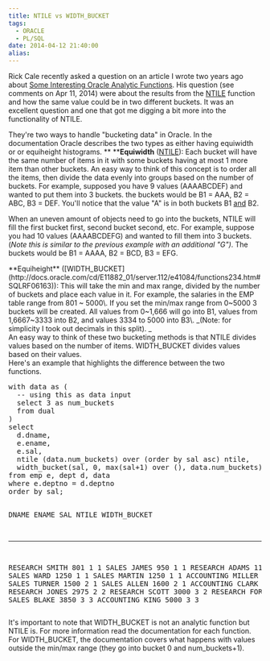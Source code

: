 ```yaml
---
title: NTILE vs WIDTH_BUCKET
tags:
  - ORACLE
  - PL/SQL
date: 2014-04-12 21:40:00
alias:
---
```


Rick Cale recently asked a question on an article I wrote two years ago about [Some Interesting Oracle Analytic Functions](http://www.talkapex.com/2012/05/some-interesting-oracle-analytic.html). His question (see comments on Apr 11, 2014) were about the results from the [NTILE](http://docs.oracle.com/cd/E11882_01/server.112/e26088/functions115.htm#SQLRF00680) function and how the same value could be in two different buckets. It was an excellent question and one that got me digging a bit more into the functionality of NTILE.

They're two ways to handle "bucketing data" in Oracle. In the documentation Oracle describes the two types as either having equiwidth or or equiheight histograms.
**
****Equiwidth** ([NTILE](http://docs.oracle.com/cd/E11882_01/server.112/e26088/functions115.htm#SQLRF00680)): Each bucket will have the same number of items in it with some buckets having at most 1 more item than other buckets. An easy way to think of this concept is to order all the items, then divide the data evenly into groups based on the number of buckets. For example, supposed you have 9 values (AAAABCDEF) and wanted to put them into 3 buckets. the buckets would be B1 = AAA, B2 = ABC, B3 = DEF. You'll notice that the value "A" is in both buckets B1 <u>and</u>&nbsp;B2.

When an uneven amount of objects need to go into the buckets, NTILE will fill the first bucket first, second bucket second, etc. For example, suppose you had 10 values (AAAABCDEFG) and wanted to fill them into 3 buckets. (_Note this is similar to the previous example with an additional "G")_. The buckets would be B1 = AAAA, B2 = BCD, B3 = EFG.

<div>**Equiheight** ([WIDTH_BUCKET](http://docs.oracle.com/cd/E11882_01/server.112/e41084/functions234.htm#SQLRF06163)): This will take the min and max range, divided by the number of buckets and place each value in it. For example, the salaries in the EMP table range from 801 ~ 5000\. If you set the min/max range from 0~5000 3 buckets will be created. All values from 0~1,666 will go into B1, values from 1,6667~3333 into B2, and values 3334 to 5000 into B3\. _(Note: for simplicity I took out decimals in this split).&nbsp;_</div><div>
</div><div>
</div><div>An easy way to think of these two bucketing methods is that NTILE divides values based on the number of items. WIDTH_BUCKET divides values based on their values.</div><div><div>
</div><div>Here's an example that highlights the difference between the two functions.&nbsp;</div><pre class="brush: sql;">with data as (
  -- using this as data input
  select 3 as num_buckets
  from dual
)
select 
  d.dname, 
  e.ename, 
  e.sal,
  ntile (data.num_buckets) over (order by sal asc) ntile,
  width_bucket(sal, 0, max(sal+1) over (), data.num_buckets) width_bucket
from emp e, dept d, data
where e.deptno = d.deptno
order by sal;

DNAME          ENAME      SAL        NTILE      WIDTH_BUCKET
-------------- ---------- ---------- ---------- ------------
RESEARCH       SMITH         801          1        1
SALES          JAMES         950          1        1
RESEARCH       ADAMS        1100          1        1
SALES          WARD         1250          1        1
SALES          MARTIN       1250          1        1
ACCOUNTING     MILLER       1300          2        1
SALES          TURNER       1500          2        1
SALES          ALLEN        1600          2        1
ACCOUNTING     CLARK        2450          2        2
RESEARCH       JONES        2975          2        2
RESEARCH       SCOTT        3000          3        2
RESEARCH       FORD         3000          3        2
SALES          BLAKE        3850          3        3
ACCOUNTING     KING         5000          3        3
</pre><div>It's important to note that WIDTH_BUCKET is not an analytic function but NTILE is. For more information read the documentation for each function. For WIDTH_BUCKET, the documentation covers what happens with values outside the min/max range (they go into bucket 0 and num_buckets+1).</div></div>